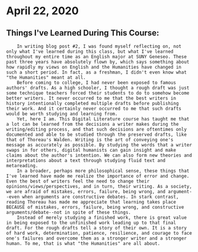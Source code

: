 # April 22, 2020

## Things I've Learned During This Course:

        In writing blog post #2, I was found myself reflecting on, not only what I've learned during this class, but what I've learned throughout my entire time as an English major at SUNY Geneseo. These past three years have absolutely flown by, which says something about how rapidly my views on English and the Humanities have changed in such a short period. In fact, as a freshman, I didn't even know what "the Humanities" meant at all.
        Before coming to college, I had never been exposed to famous authors' drafts. As a high schooler, I thought a rough draft was just some technique teachers forced their students to do to somehow become better writers. It never occurred to me that the best writers in history intentionally completed multiple drafts before publishing their work. And it certainly never occurred to me that such drafts would be worth studying and learning from. 
        Yet, here I am. This Digital Literature course has taught me that a lot can be learned from the decisions a writer makes during the writing/editing process, and that such decisions are oftentimes only documented and able to be studied through the preserved drafts, like that of Thoreau's Walden. Writing is the art of conveying one's message as accurately as possible. By studying the words that a writer swaps in for others, digital humanists can gain insight and make claims about the author's intention. We can also form new theories and interpretations about a text through studying fluid text and metareading.
        In a broader, perhaps more philosophical sense, these things that I've learned have made me realize the importance of error and change. Even the best of writers feel the need to change their opinions/views/perspectives, and in turn, their writing. As a society, we are afraid of mistakes, errors, failure, being wrong, and argument--even when arguments are constructive debates. In stark contrast, reading Thoreau has made me appreciate that learning takes place BECAUSE of mistakes, errors, failure, being wrong, and constructive arguments/debate--not in spite of these things. 
        Instead of merely studying a finished work, there is great value in being exposed to the unfinished work leading up to that final draft. For the rough drafts tell a story of their own. It is a story of hard work, determination, patience, resilience, and courage to face one's failures and overcome them as a stronger writer and a stronger human. To me, that is what "the Humanities" are all about.
